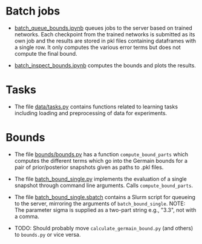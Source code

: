 # Batch jobs

* [batch_queue_bounds.ipynb](batch_queue_bounds.ipynb) queues jobs to the server based on trained networks. Each checkpoint from the trained networks is submitted as its own job and the results are stored in pkl files containing dataframes with a single row. It only computes the various error terms but does not compute the final bound. 

* [batch_inspect_bounds.ipynb](batch_inspect_bounds.ipynb) computes the bounds and plots the results.

# Tasks

* The file [data/tasks.py](data/tasks.py) contains functions related to learning tasks including loading and preprocessing of data for experiments. 

# Bounds

* The file [bounds/bounds.py](bounds/bounds.py) has a function ```compute_bound_parts``` which computes the different terms which go into the Germain bounds for a pair of prior/posterior snapshots given as paths to .pkl files. 

* The file [batch_bound_single.py](batch_bound_single.py) implements the evaluation of a single snapshot through command line arguments. Calls ```compute_bound_parts```.

* The file [batch_bound_single.sbatch](batch_bound_single.sbatch) contains a Slurm script for queueing to the server, mirroring the arguments of ```batch_bound_single```. NOTE: The parameter sigma is supplied as a two-part string e.g., "3.3", not with a comma. 

* TODO: Should probably move ```calculate_germain_bound.py``` (and others) to ```bounds.py``` or vice versa. 
